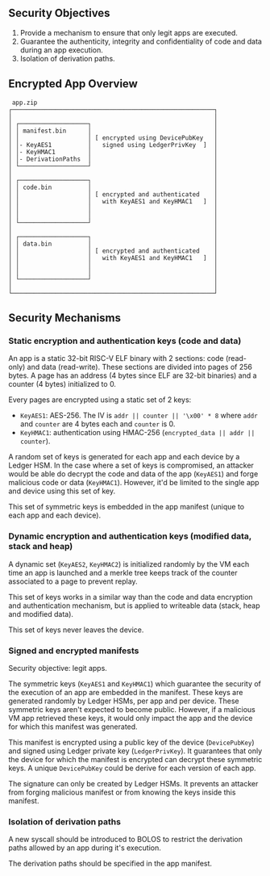 ## Security Objectives

1. Provide a mechanism to ensure that only legit apps are executed.
2. Guarantee the authenticity, integrity and confidentiality of code and data during an app execution.
3. Isolation of derivation paths.


## Encrypted App Overview

```
 app.zip
┌────────────────────────────────────────────────────────┐
│                                                        │
│ ┌───────────────────┐                                  │
│ │ manifest.bin      │                                  │
│ │                   │ [ encrypted using DevicePubKey   │
│ │- KeyAES1          │   signed using LedgerPrivKey  ]  │
│ │- KeyHMAC1         │                                  │
│ │- DerivationPaths  │                                  │
│ └───────────────────┘                                  │
│                                                        │
│ ┌───────────────────┐                                  │
│ │ code.bin          │                                  │
│ │                   │ [ encrypted and authenticated    │
│ │                   │   with KeyAES1 and KeyHMAC1   ]  │
│ │                   │                                  │
│ │                   │                                  │
│ └───────────────────┘                                  │
│                                                        │
│ ┌───────────────────┐                                  │
│ │ data.bin          │                                  │
│ │                   │ [ encrypted and authenticated    │
│ │                   │   with KeyAES1 and KeyHMAC1   ]  │
│ │                   │                                  │
│ │                   │                                  │
│ └───────────────────┘                                  │
│                                                        │
└────────────────────────────────────────────────────────┘
```


## Security Mechanisms

### Static encryption and authentication keys (code and data)

An app is a static 32-bit RISC-V ELF binary with 2 sections: code (read-only) and data (read-write). These sections are divided into pages of 256 bytes. A page has an address (4 bytes since ELF are 32-bit binaries) and a counter (4 bytes) initialized to 0.

Every pages are encrypted using a static set of 2 keys:

- `KeyAES1`: AES-256. The IV is `addr || counter || '\x00' * 8` where `addr` and `counter` are 4 bytes each and `counter` is 0.
- `KeyHMAC1`: authentication using HMAC-256 (`encrypted_data || addr || counter`).

A random set of keys is generated for each app and each device by a Ledger HSM. In the case where a set of keys is compromised, an attacker would be able do decrypt the code and data of the app (`KeyAES1`) and forge malicious code or data (`KeyHMAC1`). However, it'd be limited to the single app and device using this set of key.

This set of symmetric keys is embedded in the app manifest (unique to each app and each device).

### Dynamic encryption and authentication keys (modified data, stack and heap)

A dynamic set (`KeyAES2`, `KeyHMAC2`) is initialized randomly by the VM each time an app is launched and a merkle tree keeps track of the counter associated to a page to prevent replay.

This set of keys works in a similar way than the code and data encryption and authentication mechanism, but is applied to writeable data (stack, heap and modified data).

This set of keys never leaves the device.

### Signed and encrypted manifests

Security objective: legit apps.

The symmetric keys (`KeyAES1` and `KeyHMAC1`) which guarantee the security of the execution of an app are embedded in the manifest. These keys are generated randomly by Ledger HSMs, per app and per device. These symmetric keys aren't expected to become public. However, if a malicious VM app retrieved these keys, it would only impact the app and the device for which this manifest was generated.

This manifest is encrypted using a public key of the device (`DevicePubKey`) and signed using Ledger private key (`LedgerPrivKey`). It guarantees that only the device for which the manifest is encrypted can decrypt these symmetric keys. A unique `DevicePubKey` could be derive for each version of each app.

The signature can only be created by Ledger HSMs. It prevents an attacker from forging malicious manifest or from knowing the keys inside this manifest.

### Isolation of derivation paths

A new syscall should be introduced to BOLOS to restrict the derivation paths allowed by an app during it's execution.

The derivation paths should be specified in the app manifest.
